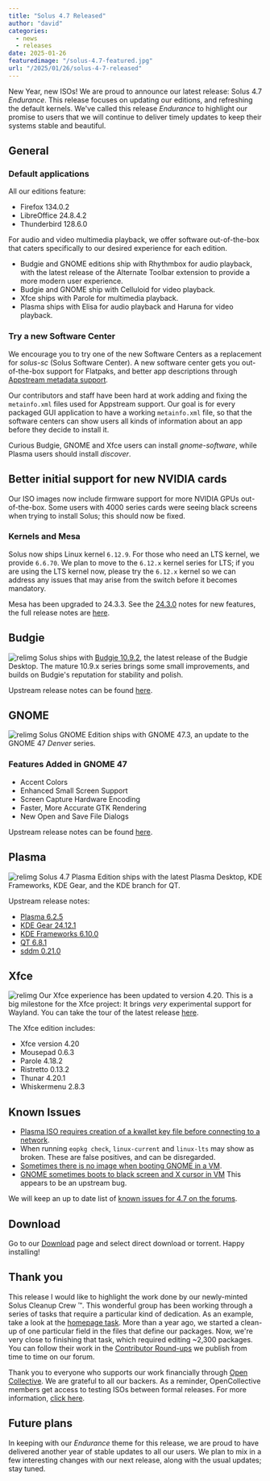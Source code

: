 ```yaml
---
title: "Solus 4.7 Released"
author: "david"
categories:
  - news
  - releases
date: 2025-01-26
featuredimage: "/solus-4.7-featured.jpg"
url: "/2025/01/26/solus-4-7-released"
---
```


New Year, new ISOs! We are proud to announce our latest release: Solus 4.7 _Endurance_. This release focuses on updating our editions, and refreshing the default kernels. We've called this release _Endurance_ to highlight our promise to users that we will continue to deliver timely updates to keep their systems stable and beautiful.

## General

### Default applications

All our editions feature:

- Firefox 134.0.2
- LibreOffice 24.8.4.2
- Thunderbird 128.6.0

For audio and video multimedia playback, we offer software out-of-the-box that caters specifically to our desired experience for each edition.

- Budgie and GNOME editions ship with Rhythmbox for audio playback, with the latest release of the Alternate Toolbar extension to provide a more modern user experience.
- Budgie and GNOME ship with Celluloid for video playback.
- Xfce ships with Parole for multimedia playback.
- Plasma ships with Elisa for audio playback and Haruna for video playback.

### Try a new Software Center

We encourage you to try one of the new Software Centers as a replacement for _solus-sc_ (Solus Software Center). A new software center gets you out-of-the-box support for Flatpaks, and better app descriptions through [Appstream metadata support](https://www.freedesktop.org/software/appstream/docs/chap-Quickstart.html).

Our contributors and staff have been hard at work adding and fixing the `metainfo.xml` files used for Appstream support. Our goal is for every packaged GUI application to have a working `metainfo.xml` file, so that the software centers can show users all kinds of information about an app before they decide to install it.

Curious Budgie, GNOME and Xfce users can install _gnome-software_, while Plasma users should install _discover_.

## Better initial support for new NVIDIA cards

Our ISO images now include firmware support for more NVIDIA GPUs out-of-the-box. Some users with 4000 series cards were seeing black screens when trying to install Solus; this should now be fixed.

### Kernels and Mesa

Solus now ships Linux kernel `6.12.9`. For those who need an LTS kernel, we provide `6.6.70`. We plan to move to the `6.12.x` kernel series for LTS; if you are using the LTS kernel now, please try the `6.12.x` kernel so we can address any issues that may arise from the switch before it becomes mandatory.

Mesa has been upgraded to 24.3.3. See the [24.3.0](https://docs.mesa3d.org/relnotes/24.3.0.html) notes for new features, the full release notes are [here](https://docs.mesa3d.org/relnotes/24.3.3.html).

## Budgie

![relimg](Budgie.jpg)
Solus ships with [Budgie 10.9.2](https://blog.buddiesofbudgie.org/budgie-10-9-2-released/), the latest release of the Budgie Desktop. The mature 10.9.x series brings some small improvements, and builds on Budgie's reputation for stability and polish.

Upstream release notes can be found [here](https://blog.buddiesofbudgie.org).

## GNOME

![relimg](GNOME.jpg)
Solus GNOME Edition ships with GNOME 47.3, an update to the GNOME 47 _Denver_ series.

### Features Added in GNOME 47

- Accent Colors
- Enhanced Small Screen Support
- Screen Capture Hardware Encoding
- Faster, More Accurate GTK Rendering
- New Open and Save File Dialogs

Upstream release notes can be found [here](https://release.gnome.org/47/).

## Plasma

![relimg](Plasma.jpg)
Solus 4.7 Plasma Edition ships with the latest Plasma Desktop, KDE Frameworks, KDE Gear, and the KDE branch for QT.

Upstream release notes:

- [Plasma 6.2.5](https://kde.org/announcements/plasma/6/6.2.5/)
- [KDE Gear 24.12.1](https://kde.org/announcements/gear/24.12.1/)
- [KDE Frameworks 6.10.0](https://kde.org/announcements/frameworks/6/6.10.0/)
- [QT 6.8.1](https://code.qt.io/cgit/qt/qtreleasenotes.git/about/qt/6.8.1/release-note.md)
- [sddm 0.21.0](https://github.com/sddm/sddm/blob/v0.21.0/ChangeLog)

## Xfce

![relimg](XFCE-Beta.jpg)
Our Xfce experience has been updated to version 4.20. This is a big milestone for the Xfce project: It brings _very_ experimental support for Wayland. You can take the tour of the latest release [here](https://xfce.org/about/tour420).

The Xfce edition includes:

- Xfce version 4.20
- Mousepad 0.6.3
- Parole 4.18.2
- Ristretto 0.13.2
- Thunar 4.20.1
- Whiskermenu 2.8.3

## Known Issues

- [Plasma ISO requires creation of a kwallet key file before connecting to a network](https://github.com/getsolus/packages/issues/1429).
- When running `eopkg check`, `linux-current` and `linux-lts` may show as broken. These are false positives, and can be disregarded.
- [Sometimes there is no image when booting GNOME in a VM](https://github.com/getsolus/packages/issues/1107).
- [GNOME sometimes boots to black screen and X cursor in VM](https://github.com/getsolus/packages/issues/1548) This appears to be an upstream bug.

We will keep an up to date list of [known issues for 4.7 on the forums](https://discuss.getsol.us/d/11310-known-issues-47).

## Download

Go to our [Download](/download) page and select direct download or torrent. Happy installing!

## Thank you

This release I would like to highlight the work done by our newly-minted Solus Cleanup Crew ™. This wonderful group has been working through a series of tasks that require a particular kind of dedication. As an example, take a look at the [homepage task](https://github.com/getsolus/packages/issues/411). More than a year ago, we started a clean-up of one particular field in the files that define our packages. Now, we're very close to finishing that task, which required editing ~2,300 packages. You can follow their work in the [Contributor Round-ups](https://discuss.getsol.us/d/11271-contributor-roundup-2) we publish from time to time on our forum.

Thank you to everyone who supports our work financially through [Open Collective](https://opencollective.com/getsolus). We are grateful to all our backers. As a reminder, OpenCollective members get access to testing ISOs between formal releases. For more information, [click here](https://opencollective.com/getsolus#category-CONTRIBUTE).

## Future plans 

In keeping with our *Endurance* theme for this release, we are proud to have delivered another year of stable updates to all our users. We plan to mix in a few interesting changes with our next release, along with the usual updates; stay tuned.